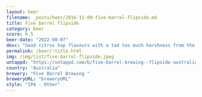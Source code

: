```yaml
---
layout: beer
filename: _posts/beer/2016-11-09-five-barrel-flipside.md
title: Five barrel flipside
category: beer
score: 6.5
beer-date: "2022-08-07"
desc: "Good citrus hop flavours with a tad too much harshness from the hops. Great light yellow haze"
permalink: /beer/:title.html
img: /img/list/five-barrel-flipside.jpeg
untappd: "https://untappd.com/b/five-barrel-brewing--flipside-australian-ipa/4154665"
country: "Australia"
brewery: "Five Barrel Brewing "
breweryURL: "breweryURL"
style: "IPA - Other"
---
```

